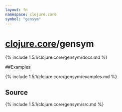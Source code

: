 ```yaml
---
layout: fn
namespace: clojure.core
symbol: "gensym"
---
```


# [clojure.core](../)/gensym

{% include 1.5.1/clojure.core/gensym/docs.md %}

##Examples

{% include 1.5.1/clojure.core/gensym/examples.md %}
## Source
{% include 1.5.1/clojure.core/gensym/src.md %}

